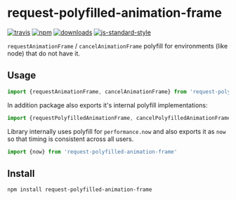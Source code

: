 # request-polyfilled-animation-frame
[![travis][travis-image]][travis-url]
[![npm][npm-image]][npm-url]
[![downloads][downloads-image]][downloads-url]
[![js-standard-style][standard-image]][standard-url]


`requestAnimationFrame` / `cancelAnimationFrame` polyfill for environments (like node) that do not have it.

## Usage

```js
import {requestAnimationFrame, cancelAnimationFrame} from 'request-polyfilled-animation-frame'
```

In addition package also exports it's internal polyfill implementations:

```js
import {requestPolyfilledAnimationFrame, cancelPolyfilledAnimationFrame} from 'request-polyfilled-animation-frame'
```
Library internally uses polyfill for `performance.now` and also exports it as `now` so that timing is consistent across all users.

```js
import {now} from 'request-polyfilled-animation-frame'
```


## Install

    npm install request-polyfilled-animation-frame

[travis-image]: https://travis-ci.org/Gozala/request-polyfilled-animation-frame.svg?branch=master
[travis-url]: https://travis-ci.org/Gozala/request-polyfilled-animation-frame
[npm-image]: https://img.shields.io/npm/v/request-polyfilled-animation-frame.svg
[npm-url]: https://npmjs.org/package/request-polyfilled-animation-frame
[downloads-image]: https://img.shields.io/npm/dm/request-polyfilled-animation-frame.svg
[downloads-url]: https://npmjs.org/package/request-polyfilled-animation-frame
[standard-image]:https://img.shields.io/badge/code%20style-standard-brightgreen.svg
[standard-url]:http://standardjs.com/
[performance-now]:https://www.npmjs.com/package/performance-now
